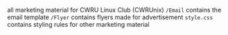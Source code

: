 all marketing material for CWRU Linux Club (CWRUnix)
`/Email` contains the email template
`/Flyer` contains flyers made for advertisement
`style.css` contains styling rules for other marketing material
